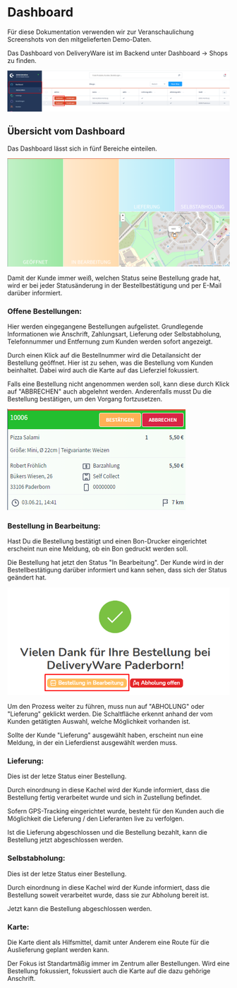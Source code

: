 # Dashboard

Für diese Dokumentation verwenden wir zur Veranschaulichung Screenshots von den mitgelieferten Demo-Daten.

Das Dashboard von DeliveryWare ist im Backend unter Dashboard -> Shops zu finden.

![dewa-dashboard-Beispiel](img/dewa-dashboard-overview.png)

## Übersicht vom Dashboard
 

Das Dashboard lässt sich in fünf Bereiche einteilen.

![dewa-dashboard-Einteilung](img/dewa-dashboard-categories.png)

Damit der Kunde immer weiß, welchen Status seine Bestellung grade hat, wird er
bei jeder Statusänderung in der Bestellbestätigung und per E-Mail darüber informiert.


### **Offene Bestellungen:** 

Hier werden eingegangene Bestellungen aufgelistet.
Grundlegende Informationen wie Anschrift, Zahlungsart, Lieferung oder 
Selbstabholung, Telefonnummer und Entfernung zum Kunden werden sofort angezeigt.

Durch einen Klick auf die Bestellnummer wird die Detailansicht der Bestellung geöffnet.
Hier ist zu sehen, was die Bestellung vom Kunden beinhaltet.
Dabei wird auch die Karte auf das Lieferziel fokussiert.

Falls eine Bestellung nicht angenommen werden soll, kann diese durch Klick auf
"ABBRECHEN" auch abgelehnt werden.
Anderenfalls musst Du die Bestellung bestätigen, um den Vorgang fortzusetzen.

![dewa-dashboard-offene-Bestellung](img/dewa-dashboard-order-open.png)

### **Bestellung in Bearbeitung:**

Hast Du die Bestellung bestätigt und einen Bon-Drucker eingerichtet erscheint nun eine
Meldung, ob ein Bon gedruckt werden soll.

Die Bestellung hat jetzt den Status "In Bearbeitung". Der Kunde wird in der Bestellbestätigung
darüber informiert und kann sehen, dass sich der Status geändert hat.

![dewa-dashboard-bestaetigte-Bestellung](img/dewa-dashboard-order-success.png)

Um den Prozess weiter zu führen, muss nun auf "ABHOLUNG" oder "Lieferung" geklickt werden.
Die Schaltfläche erkennt anhand der vom Kunden getätigten Auswahl, welche Möglichkeit vorhanden ist.

Sollte der Kunde "Lieferung" ausgewählt haben, erscheint nun eine Meldung, in der ein Lieferdienst
ausgewählt werden muss.

### **Lieferung:**

Dies ist der letze Status einer Bestellung.

Durch einordnung in diese Kachel wird der Kunde informiert, dass die Bestellung
fertig verarbeitet wurde und sich in Zustellung befindet.

Sofern GPS-Tracking eingerichtet wurde, besteht für den Kunden auch die Möglichkeit 
die Lieferung / den Lieferanten live zu verfolgen.

Ist die Lieferung abgeschlossen und die Bestellung bezahlt, kann die Bestellung 
jetzt abgeschlossen werden.

### **Selbstabholung:**

Dies ist der letze Status einer Bestellung.

Durch einordnung in diese Kachel wird der Kunde informiert, dass die Bestellung
soweit verarbeitet wurde, dass sie zur Abholung bereit ist.

Jetzt kann die Bestellung abgeschlossen werden.


### **Karte:**

Die Karte dient als Hilfsmittel, damit unter Anderem eine Route für die Auslieferung geplant
werden kann. 

Der Fokus ist Standartmäßig immer im Zentrum aller Bestellungen.
Wird eine Bestellung fokussiert, fokussiert auch die Karte auf die dazu gehörige Anschrift.

